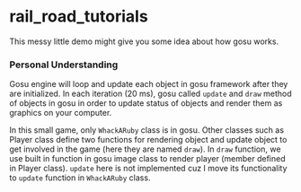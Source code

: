 # rail_road_tutorials

This messy little demo might give you some idea about how gosu works.

### Personal Understanding

Gosu engine will loop and update each object in gosu framework after they are initialized. In each iteration (20 ms), gosu called `update` and `draw` method of objects in gosu in order to update status of objects and render them as graphics on your computer.

In this small game, only `WhackARuby` class is in gosu. Other classes such as Player class define two functions for rendering object and update object to get involved in the game (here they are named `draw`). In `draw` function, we use built in function in gosu image class to render player (member defined in Player class). `update` here is not implemented cuz I move its functionality to `update` function in `WhackARuby` class.